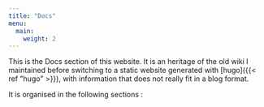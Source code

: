 ```yaml
---
title: "Docs"
menu:
  main:
    weight: 2
---
```


This is the Docs section of this website. It is an heritage of the old wiki I maintained before switching to a static website generated with [hugo]({{< ref "hugo" >}}), with information that does not really fit in a blog format.

It is organised in the following sections :
